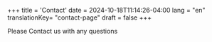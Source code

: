 +++
title = 'Contact'
date = 2024-10-18T11:14:26-04:00
lang = "en"
translationKey= "contact-page"
draft = false
+++

Please Contact us with any questions